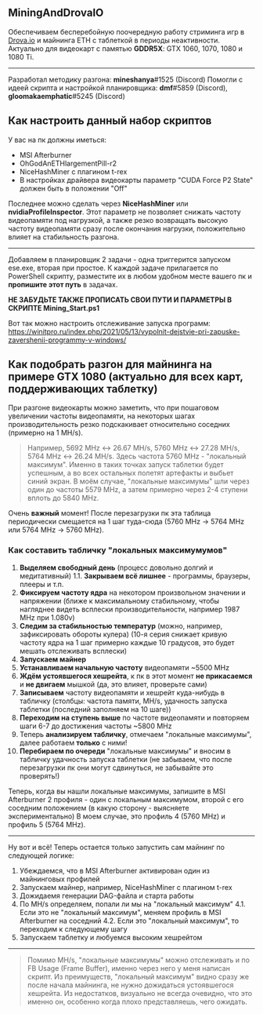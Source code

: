 ## MiningAndDrovaIO

Обеспечиваем бесперебойную поочередную работу стриминга игр в [Drova.io](https://drova.io/stations/9bcf8d1b-85bb-4f5e-bcce-61e0ddd6e5e6 "Drova.io") и майнинга ETH с таблеткой в периоды неактивности.
Актуально для видеокарт с памятью **GDDR5X**: GTX 1060, 1070, 1080 и 1080 Ti.

------------

Разработал методику разгона: **mineshanya**#1525 (Discord)
Помогли с идеей скрипта и настройкой планировщика: **dmf**#5859 (Discord), **gloomakaemphatic**#5245 (Discord)

## Как настроить данный набор скриптов

У вас на пк должны иметься:
- MSI Afterburner
- OhGodAnETHlargementPill-r2
- NiceHashMiner с плагином t-rex
- В настройках драйвера видеокарты параметр "CUDA Force P2 State" должен быть в положении "Off"

Последнее можно сделать через **NiceHashMiner** или **nvidiaProfileInspector**.
Этот параметр не позволяет снижать частоту видеопамяти под нагрузкой, а также резко возвращать высокую частоту видеопамяти сразу после окончания нагрузки, положительно влияет на стабильность разгона.

------------

Добавляем в планировщик 2 задачи - одна триггерится запуском ese.exe, вторая при простое.
К каждой задаче прилагается по PowerShell скрипту, разместите их в любом удобном месте вашего пк и **пропишите этот путь** в задачах.

**НЕ ЗАБУДЬТЕ ТАКЖЕ ПРОПИСАТЬ СВОИ ПУТИ И ПАРАМЕТРЫ В СКРИПТЕ Mining_Start.ps1**

Вот так можно настроить отслеживание запуска программ:
https://winitpro.ru/index.php/2021/05/13/vypolnit-dejstvie-pri-zapuske-zavershenii-programmy-v-windows/

## Как подобрать разгон для майнинга на примере GTX 1080 (актуально для всех карт, поддерживающих таблетку)
При разгоне видеокарты можно заметить, что при пошаговом увеличении частоты видеопамяти, на некоторых шагах производительность резко подскакивает относительно соседних (примерно на 1 MH/s).

> Например, 5692 MHz <-> 26.67 MH/s, 5760 MHz <-> 27.28 MH/s, 5764 MHz <-> 26.24 MH/s.
Здесь частота 5760 MHz - "локальный максимум". Именно в таких точках запуск таблетки будет успешным, а во всех остальных полетят артефакты и выбьет синий экран.
В моём случае, "локальные максимумы" шли через один до частоты 5579 MHz, а затем примерно через 2-4 ступени вплоть до 5840 MHz.

Очень **важный** момент! После перезагрузки пк эта таблица периодически смещается на 1 шаг туда-сюда (5760 MHz -> 5764 MHz или 5764 MHz -> 5760 MHz).

### Как составить табличку "локальных максимумумов"

1. **Выделяем свободный день** (процесс довольно долгий и медитативный)
	1.1. **Закрываем всё лишнее** - программы, браузеры, плееры и т.п.
2. **Фиксируем частоту ядра** на некотором произвольном значении и напряжении (ближе к максимальному стабильному, чтобы нагляднее видеть всплески производительности, например 1987 MHz при 1.080v)
3. **Следим за стабильностью температур** (можно, например, зафиксировать обороты кулера) (10-я серия снижает кривую частоту ядра на 1 шаг примерно каждые 10 градусов, это будет мешать отслеживать всплески)
4. **Запускаем майнер**
5. **Устанавливаем начальную частоту** видеопамяти ~5500 MHz
6. **Ждём устоявшегося хешрейта**, к пк в этот момент **не прикасаемся** и **не двигаем** мышкой (да, это влияет, проверьте сами)
7. **Записываем** частоту видеопамяти и хешрейт куда-нибудь в табличку (столбцы: частота памяти, MH/s, удачность запуска таблетки (последний заполняем на 10 шаге))
8. **Переходим на ступень выше** по частоте видеопамяти и повторяем шаги 6-7 до достижения частоты ~5800 MHz
9. Теперь **анализируем табличку**, отмечаем "локальные максимумы", далее работаем **только** с ними!
10. **Перебираем по очереди** "локальные максимумы" и вносим в табличку удачность запуска таблетки (не забываем, что после перезагрузки пк они могут сдвинуться, не забывайте это проверять!)

Теперь, когда вы нашли локальные максимумы, запишите в MSI Afterburner 2 профиля - один с локальным максимумом, второй с его соседним положением (в какую сторону - выясняете экспериментально)
В моем случае, это профиль 4 (5760 MHz) и профиль 5 (5764 MHz).

------------

Ну вот и всё! Теперь остается только запустить сам майнинг по следующей логике:
1. Убеждаемся, что в MSI Afterburner активирован один из майнинговых профилей
2. Запускаем майнер, например, NiceHashMiner с плагином t-rex
3. Дожидаемя генерации DAG-файла и старта работы
4. По MH/s определяем, попали ли мы на "локальный максимум"
	4.1. Если это не "локальный максимум", меняем профиль в MSI Afterburner на соседний
	4.2. Если это "локальный максимум", то переходим к следующему шагу
5. Запускаем таблетку и любуемся высоким хешрейтом

------------

> Помимо MH/s, "локальные максимумы" можно отслеживать и по FB Usage (Frame Buffer), именно через него у меня написан скрипт.
Из преимуществ, "локальный максимум" видно сразу же после начала майнинга, не нужно дожидаться устоявшегося хешрейта.
Из недостатков, визуально не всегда очевидно, что это именно он, особенно когда плохо представляешь, чего ожидать.